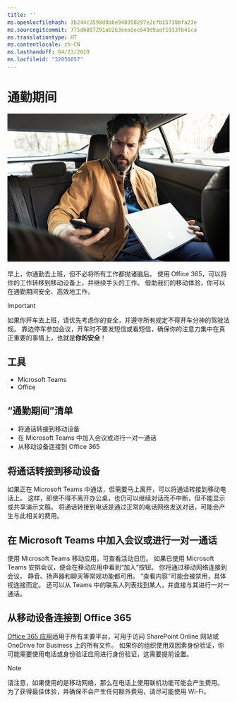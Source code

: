 ```yaml
---
title: ''
ms.openlocfilehash: 3b244c3598d8abe940350297e2cfb15738bfa23e
ms.sourcegitcommit: 775d6807291ab263eea5ec649d9aaf1933fb41ca
ms.translationtype: HT
ms.contentlocale: zh-CN
ms.lasthandoff: 04/23/2019
ms.locfileid: "32056057"
---
```

# <a name="during-your-commute"></a>通勤期间

![“协作”视觉图像](media/ditl_commute.png)

早上，你通勤去上班，但不必将所有工作都抛诸脑后。 使用 Office 365，可以将你的工作转移到移动设备上，并继续手头的工作。  借助我们的移动体验，你可以在通勤期间安全、高效地工作。  

> [!IMPORTANT]
> 如果你开车去上班，请优先考虑你的安全，并遵守所有规定不得开车分神的驾驶法规。 靠边停车参加会议，开车时不要发短信或看短信，确保你的注意力集中在真正重要的事情上，也就是**你的安全**！


## <a name="tools"></a>工具
- Microsoft Teams
- Office 

## <a name="checklist-for-your-commute"></a>“通勤期间”清单
- 将通话转接到移动设备
- 在 Microsoft Teams 中加入会议或进行一对一通话
- 从移动设备连接到 Office 365
 
## <a name="transfer-a-call-to-your-mobile-device"></a>将通话转接到移动设备
如果正在 Microsoft Teams 中通话，但需要马上离开，可以将通话转接到移动电话上。 这样，即使不得不离开办公桌，也仍可以继续对话而不中断，但不能显示或共享演示文稿。 将通话转接到电话是通过正常的电话网络发送对话，可能会产生与此相关的费用。

## <a name="join-a-meeting-or-have-a-11-call-in-microsoft-teams"></a>在 Microsoft Teams 中加入会议或进行一对一通话
使用 Microsoft Teams 移动应用，可查看活动日历。  如果已使用 Microsoft Teams 安排会议，便会在移动应用中看到“加入”按钮。 你将通过移动网络连接到会议。  静音、扬声器和聊天等常规功能都可用。  “查看内容”可能会被禁用，具体视连接而定。 还可以从 Teams 中的联系人列表找到某人，并直接与其进行一对一通话。 

## <a name="connect-to-office-365-from-your-mobile-device"></a>从移动设备连接到 Office 365
[Office 365 应用](https://support.office.com/en-us/article/set-up-office-apps-and-email-on-a-mobile-device-7dabb6cb-0046-40b6-81fe-767e0b1f014f?ui=en-US&rs=en-US&ad=US)适用于所有主要平台，可用于访问 SharePoint Online 网站或 OneDrive for Business 上的所有文件。 如果你的组织使用双因素身份验证，你可能需要使用电话或身份验证应用进行身份验证，这需要提前设置。  

> [!NOTE]
> 请注意，如果使用的是移动网络，那么在电话上使用联机功能可能会产生费用。 为了获得最佳体验，并确保不会产生任何额外费用，请尽可能使用 Wi-Fi。